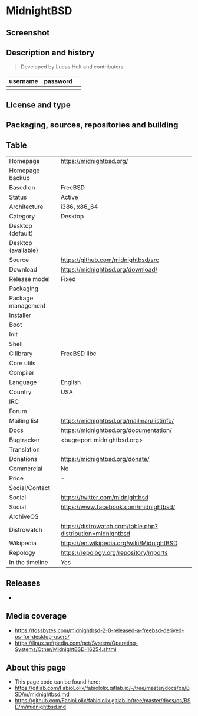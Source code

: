 # MidnightBSD

## Screenshot


## Description and history

>

> Developed by Lucas Holt and contributors

| username | password |  |
|----------|----------|--|
|  |  |  |


## License and type

>


## Packaging, sources, repositories and building

>


## Table

|                       |  |
|-----------------------|--|
| Homepage              | <https://midnightbsd.org/> |
| Homepage backup       |  |
| Based on              | FreeBSD |
| Status                | Active |
| Architecture          | i386, x86_64 |
| Category              | Desktop |
| Desktop (default)     |  |
| Desktop (available)   |  |
| Source                | <https://github.com/midnightbsd/src> |
| Download              | <https://midnightbsd.org/download/> |
| Release model         | Fixed |
| Packaging             |  |
| Package management    |  |
| Installer             |  |
| Boot                  |  |
| Init                  |  |
| Shell                 |  |
| C library             | FreeBSD libc |
| Core utils            |  |
| Compiler              |  |
| Language              | English |
| Country               | USA |
| IRC                   |  |
| Forum                 |  |
| Mailing list          | <https://midnightbsd.org/mailman/listinfo/> |
| Docs                  | <https://midnightbsd.org/documentation/> |
| Bugtracker            | <bugreport.midnightbsd.org> |
| Translation           |  |
| Donations             | <https://midnightbsd.org/donate/> |
| Commercial            | No |
| Price                 | - |
| Social/Contact        |  |
| Social                | <https://twitter.com/midnightbsd> |
| Social                | <https://www.facebook.com/midnightbsd/> |
| ArchiveOS             |  |
| Distrowatch           | <https://distrowatch.com/table.php?distribution=midnightbsd> |
| Wikipedia             | <https://en.wikipedia.org/wiki/MidnightBSD> |
| Repology              | <https://repology.org/repository/mports> |
| In the timeline       | Yes |


## Releases

* 


## Media coverage

* <https://fossbytes.com/midnightbsd-2-0-released-a-freebsd-derived-os-for-desktop-users/>
* <https://linux.softpedia.com/get/System/Operating-Systems/Other/MidnightBSD-16254.shtml>


## About this page

* This page code can be found here:
* <https://gitlab.com/FabioLolix/fabiololix.gitlab.io/-/tree/master/docs/os/BSD/m/midnightbsd.md>
* <https://github.com/FabioLolix/fabiololix.gitlab.io/tree/master/docs/os/BSD/m/midnightbsd.md>
